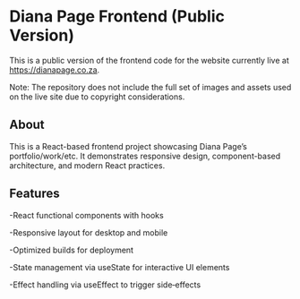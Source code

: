 # Diana Page Frontend (Public Version)

This is a public version of the frontend code for the website currently live at https://dianapage.co.za.

Note: The repository does not include the full set of images and assets used on the live site due to copyright considerations.

## About
This is a React-based frontend project showcasing Diana Page’s portfolio/work/etc. It demonstrates responsive design, component-based architecture, and modern React practices.

## Features

-React functional components with hooks

-Responsive layout for desktop and mobile

-Optimized builds for deployment

-State management via useState for interactive UI elements

-Effect handling via useEffect to trigger side‑effects 

